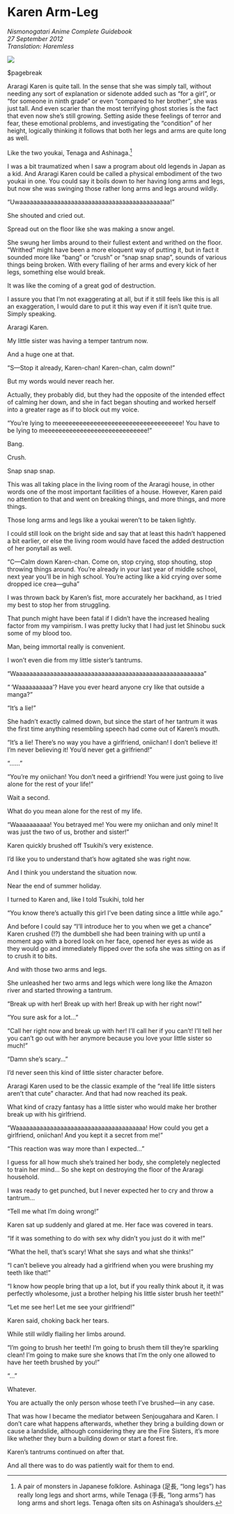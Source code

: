# Karen Arm-Leg

_Nismonogatari Anime Complete Guidebook_  
_27 September 2012_  
_Translation: Haremless_

![](08_karen_arm_leg.jpg)

$pagebreak

Araragi Karen is quite tall. In the sense that she was simply tall, without needing any sort of explanation or sidenote added such as “for a girl”, or “for someone in ninth grade” or even “compared to her brother”, she was just tall. And even scarier than the most terrifying ghost stories is the fact that even now she’s still growing. Setting aside these feelings of terror and fear, these emotional problems, and investigating the “condition” of her height, logically thinking it follows that both her legs and arms are quite long as well.

Like the two youkai, Tenaga and Ashinaga.[^1] 

I was a bit traumatized when I saw a program about old legends in Japan as a kid. And Araragi Karen could be called a physical embodiment of the two youkai in one. You could say it boils down to her having long arms and legs, but now she was swinging those rather long arms and legs around wildly.

“Uwaaaaaaaaaaaaaaaaaaaaaaaaaaaaaaaaaaaaaaaaaaaa!”

She shouted and cried out.

Spread out on the floor like she was making a snow angel.

She swung her limbs around to their fullest extent and writhed on the floor. “Writhed” might have been a more eloquent way of putting it, but in fact it sounded more like “bang” or “crush” or “snap snap snap”, sounds of various things being broken. With every flailing of her arms and every kick of her legs, something else would break.

It was like the coming of a great god of destruction.

I assure you that I’m not exaggerating at all, but if it still feels like this is all an exaggeration, I would dare to put it this way even if it isn’t quite true. Simply speaking.

Araragi Karen.

My little sister was having a temper tantrum now.

And a huge one at that.

“S—Stop it already, Karen-chan! Karen-chan, calm down!”

But my words would never reach her.

Actually, they probably did, but they had the opposite of the intended effect of calming her down, and she in fact began shouting and worked herself into a greater rage as if to block out my voice.

“You’re lying to meeeeeeeeeeeeeeeeeeeeeeeeeeeeeeeeeee! You have to be lying to meeeeeeeeeeeeeeeeeeeeeeeeeeeee!”

Bang.

Crush.

Snap snap snap.

This was all taking place in the living room of the Araragi house, in other words one of the most important facilities of a house. However, Karen paid no attention to that and went on breaking things, and more things, and more things.

Those long arms and legs like a youkai weren’t to be taken lightly.

I could still look on the bright side and say that at least this hadn’t happened a bit earlier, or else the living room would have faced the added destruction of her ponytail as well.

“C—Calm down Karen-chan. Come on, stop crying, stop shouting, stop throwing things around. You’re already in your last year of middle school, next year you’ll be in high school. You’re acting like a kid crying over some dropped ice crea—guha”

I was thrown back by Karen’s fist, more accurately her backhand, as I tried my best to stop her from struggling.

That punch might have been fatal if I didn’t have the increased healing factor from my vampirism. I was pretty lucky that I had just let Shinobu suck some of my blood too.

Man, being immortal really is convenient.

I won’t even die from my little sister’s tantrums.

“Waaaaaaaaaaaaaaaaaaaaaaaaaaaaaaaaaaaaaaaaaaaaaaaaaaaaaaa”

“ ‘Waaaaaaaaaa’? Have you ever heard anyone cry like that outside a manga?”

“It’s a lie!”

She hadn’t exactly calmed down, but since the start of her tantrum it was the first time anything resembling speech had come out of Karen’s mouth.

“It’s a lie! There’s no way you have a girlfriend, oniichan! I don’t believe it! I’m never believing it! You’d never get a girlfriend!”

“……”

“You’re my oniichan! You don’t need a girlfriend! You were just going to live alone for the rest of your life!”

Wait a second.

What do you mean alone for the rest of my life.

“Waaaaaaaaaa! You betrayed me! You were my oniichan and only mine! It was just the two of us, brother and sister!”

Karen quickly brushed off Tsukihi’s very existence.

I’d like you to understand that’s how agitated she was right now.

And I think you understand the situation now.

Near the end of summer holiday.

I turned to Karen and, like I told Tsukihi, told her

“You know there’s actually this girl I’ve been dating since a little while ago.”

And before I could say “I’ll introduce her to you when we get a chance” Karen crushed (!?) the dumbbell she had been training with up until a moment ago with a bored look on her face, opened her eyes as wide as they would go and immediately flipped over the sofa she was sitting on as if to crush it to bits.

And with those two arms and legs.

She unleashed her two arms and legs which were long like the Amazon river and started throwing a tantrum.

“Break up with her! Break up with her! Break up with her right now!”

“You sure ask for a lot…”

“Call her right now and break up with her! I’ll call her if you can’t! I’ll tell her you can’t go out with her anymore because you love your little sister so much!”

“Damn she’s scary…”

I’d never seen this kind of little sister character before.

Araragi Karen used to be the classic example of the “real life little sisters aren’t that cute” character. And that had now reached its peak.

What kind of crazy fantasy has a little sister who would make her brother break up with his girlfriend.

“Waaaaaaaaaaaaaaaaaaaaaaaaaaaaaaaaaaaaaa! How could you get a girlfriend, oniichan! And you kept it a secret from me!”

“This reaction was way more than I expected…”

I guess for all how much she’s trained her body, she completely neglected to train her mind… So she kept on destroying the floor of the Araragi household.

I was ready to get punched, but I never expected her to cry and throw a tantrum…

“Tell me what I’m doing wrong!”

Karen sat up suddenly and glared at me. Her face was covered in tears.

“If it was something to do with sex why didn’t you just do it with me!”

“What the hell, that’s scary! What she says and what she thinks!”

“I can’t believe you already had a girlfriend when you were brushing my teeth like that!”

“I know how people bring that up a lot, but if you really think about it, it was perfectly wholesome, just a brother helping his little sister brush her teeth!”

“Let me see her! Let me see your girlfriend!”

Karen said, choking back her tears.

While still wildly flailing her limbs around.

“I’m going to brush her teeth! I’m going to brush them till they’re sparkling clean! I’m going to make sure she knows that I’m the only one allowed to have her teeth brushed by you!”

“…”

Whatever.

You are actually the only person whose teeth I’ve brushed—in any case.

That was how I became the mediator between Senjougahara and Karen. I don’t care what happens afterwards, whether they bring a building down or cause a landslide, although considering they are the Fire Sisters, it’s more like whether they burn a building down or start a forest fire.

Karen’s tantrums continued on after that.

And all there was to do was patiently wait for them to end.

[^1]: A pair of monsters in Japanese folklore. Ashinaga (足長, “long legs”) has really long legs and short arms, while Tenaga (手長, “long arms”) has long arms and short legs. Tenaga often sits on Ashinaga’s shoulders.